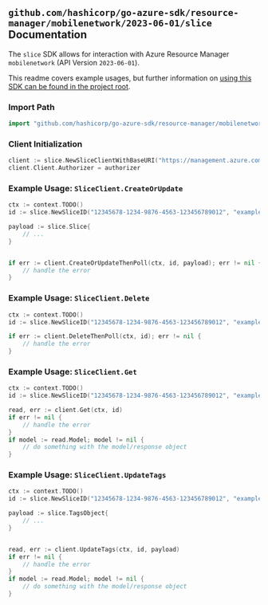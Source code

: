 
## `github.com/hashicorp/go-azure-sdk/resource-manager/mobilenetwork/2023-06-01/slice` Documentation

The `slice` SDK allows for interaction with Azure Resource Manager `mobilenetwork` (API Version `2023-06-01`).

This readme covers example usages, but further information on [using this SDK can be found in the project root](https://github.com/hashicorp/go-azure-sdk/tree/main/docs).

### Import Path

```go
import "github.com/hashicorp/go-azure-sdk/resource-manager/mobilenetwork/2023-06-01/slice"
```


### Client Initialization

```go
client := slice.NewSliceClientWithBaseURI("https://management.azure.com")
client.Client.Authorizer = authorizer
```


### Example Usage: `SliceClient.CreateOrUpdate`

```go
ctx := context.TODO()
id := slice.NewSliceID("12345678-1234-9876-4563-123456789012", "example-resource-group", "mobileNetworkName", "sliceName")

payload := slice.Slice{
	// ...
}


if err := client.CreateOrUpdateThenPoll(ctx, id, payload); err != nil {
	// handle the error
}
```


### Example Usage: `SliceClient.Delete`

```go
ctx := context.TODO()
id := slice.NewSliceID("12345678-1234-9876-4563-123456789012", "example-resource-group", "mobileNetworkName", "sliceName")

if err := client.DeleteThenPoll(ctx, id); err != nil {
	// handle the error
}
```


### Example Usage: `SliceClient.Get`

```go
ctx := context.TODO()
id := slice.NewSliceID("12345678-1234-9876-4563-123456789012", "example-resource-group", "mobileNetworkName", "sliceName")

read, err := client.Get(ctx, id)
if err != nil {
	// handle the error
}
if model := read.Model; model != nil {
	// do something with the model/response object
}
```


### Example Usage: `SliceClient.UpdateTags`

```go
ctx := context.TODO()
id := slice.NewSliceID("12345678-1234-9876-4563-123456789012", "example-resource-group", "mobileNetworkName", "sliceName")

payload := slice.TagsObject{
	// ...
}


read, err := client.UpdateTags(ctx, id, payload)
if err != nil {
	// handle the error
}
if model := read.Model; model != nil {
	// do something with the model/response object
}
```
